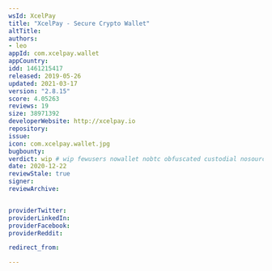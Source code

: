 ```yaml
---
wsId: XcelPay
title: "XcelPay - Secure Crypto Wallet"
altTitle: 
authors:
- leo
appId: com.xcelpay.wallet
appCountry: 
idd: 1461215417
released: 2019-05-26
updated: 2021-03-17
version: "2.8.15"
score: 4.05263
reviews: 19
size: 38971392
developerWebsite: http://xcelpay.io
repository: 
issue: 
icon: com.xcelpay.wallet.jpg
bugbounty: 
verdict: wip # wip fewusers nowallet nobtc obfuscated custodial nosource nonverifiable reproducible bounty defunct
date: 2020-12-22
reviewStale: true
signer: 
reviewArchive:


providerTwitter: 
providerLinkedIn: 
providerFacebook: 
providerReddit: 

redirect_from:

---
```


